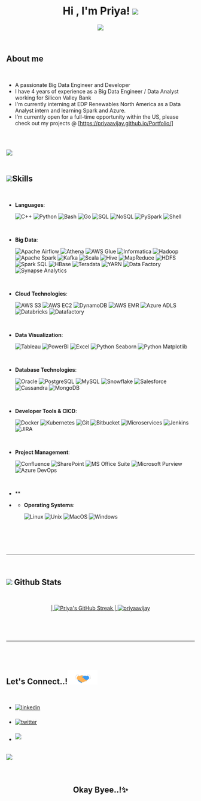 <h1 align="center"><b>Hi , I'm Priya! </b><img src="https://media.giphy.com/media/hvRJCLFzcasrR4ia7z/giphy.gif" width="35"></h1>

<p align="center">
  <a href="https://github.com/DenverCoder1/readme-typing-svg"><img src="https://readme-typing-svg.herokuapp.com?font=Time+New+Roman&color=black&size=30&center=true&vCenter=true&width=600&height=100&lines=Welcome+to+my+Repo&hearts;++;Data+Engineer;Computer+Science+Student;Active+Learner/Researcher;Open+to+learning+new+things<3"></a>
</p>

<br>

## **About me**

<br>

- A passionate Big Data Engineer and Developer
- I have 4 years of experience as a Big Data Engineer / Data Analyst working for Silicon Valley Bank
- I'm currently interning at EDP Renewables North America as a Data Analyst intern and learning Spark and Azure.
- I’m currently open for a full-time opportunity within the US, please check out my projects @ [https://priyaavijay.github.io/Portfolio/]

<br><br>

<img src="https://user-images.githubusercontent.com/73097560/115834477-dbab4500-a447-11eb-908a-139a6edaec5c.gif"><br><br>

## <img src="https://media2.giphy.com/media/QssGEmpkyEOhBCb7e1/giphy.gif?cid=ecf05e47a0n3gi1bfqntqmob8g9aid1oyj2wr3ds3mg700bl&rid=giphy.gif" width ="25"><b>Skills</b>
<br>

<p align="center">

- **Languages**:
    
    ![C++](https://img.shields.io/badge/C++%20-%2300599C.svg?style=for-the-badge&logo=c%2B%2B&logoColor=white)
    ![Python](https://img.shields.io/badge/Python%20-%2314354C.svg?style=for-the-badge&logo=python&logoColor=white)
    ![Bash](https://img.shields.io/badge/Bash-4EAA25?style=for-the-badge&logo=gnu-bash&logoColor=white)
    ![Go](https://img.shields.io/badge/Go-00ADD8?style=for-the-badge&logo=go&logoColor=white)
    ![SQL](https://img.shields.io/badge/SQL-4479A1?style=for-the-badge&logo=mysql&logoColor=white)
    ![NoSQL](https://img.shields.io/badge/NoSQL-4E69A2?style=for-the-badge&logo=nosql&logoColor=white)
    ![PySpark](https://img.shields.io/badge/PySpark-E25A1C?style=for-the-badge&logo=apache-spark&logoColor=white)
    ![Shell](https://img.shields.io/badge/Shell-FFD700?style=for-the-badge&logo=gnu-bash&logoColor=black)

<br>   
    
- **Big Data**:

    ![Apache Airflow](https://img.shields.io/badge/Apache%20Airflow-017CEE?style=for-the-badge&logo=apache-airflow&logoColor=white)
    ![Athena](https://img.shields.io/badge/Athena-232F3E?style=for-the-badge&logo=amazon-aws&logoColor=white)
    ![AWS Glue](https://img.shields.io/badge/AWS%20Glue-FF9900?style=for-the-badge&logo=amazon-aws&logoColor=white)
    ![Informatica](https://img.shields.io/badge/Informatica-FF5722?style=for-the-badge&logo=informatica&logoColor=white)
    ![Hadoop](https://img.shields.io/badge/Hadoop-66CCFF?style=for-the-badge&logo=apache-hadoop&logoColor=white)
    ![Apache Spark](https://img.shields.io/badge/Apache%20Spark-E25A1C?style=for-the-badge&logo=apache-spark&logoColor=white)
    ![Kafka](https://img.shields.io/badge/Kafka-231F20?style=for-the-badge&logo=apache-kafka&logoColor=white)
    ![Scala](https://img.shields.io/badge/Scala-DC322F?style=for-the-badge&logo=scala&logoColor=white)
    ![Hive](https://img.shields.io/badge/Hive-FDEE21?style=for-the-badge&logo=apache-hive&logoColor=black)
    ![MapReduce](https://img.shields.io/badge/MapReduce-FF6F00?style=for-the-badge&logo=apache-hadoop&logoColor=white)
    ![HDFS](https://img.shields.io/badge/HDFS-FF9900?style=for-the-badge&logo=apache-hadoop&logoColor=white)
    ![Spark SQL](https://img.shields.io/badge/Spark%20SQL-E25A1C?style=for-the-badge&logo=apache-spark&logoColor=white)
    ![HBase](https://img.shields.io/badge/HBase-0769AD?style=for-the-badge&logo=apache-hbase&logoColor=white)
    ![Teradata](https://img.shields.io/badge/Teradata-F77B00?style=for-the-badge&logo=teradata&logoColor=white)
    ![YARN](https://img.shields.io/badge/YARN-4A8BC0?style=for-the-badge&logo=apache-hadoop&logoColor=white)
    ![Data Factory](https://img.shields.io/badge/Data%20Factory-0078D4?style=for-the-badge&logo=microsoft-azure&logoColor=white)
    ![Synapse Analytics](https://img.shields.io/badge/Synapse%20Analytics-0078D4?style=for-the-badge&logo=microsoft-azure&logoColor=white)

<br>

- **Cloud Technologies**:

    ![AWS S3](https://img.shields.io/badge/AWS%20S3-569A31?style=for-the-badge&logo=amazon-aws&logoColor=white)
    ![AWS EC2](https://img.shields.io/badge/AWS%20EC2-FF9900?style=for-the-badge&logo=amazon-aws&logoColor=white)
    ![DynamoDB](https://img.shields.io/badge/DynamoDB-4053D6?style=for-the-badge&logo=amazon-dynamodb&logoColor=white)
    ![AWS EMR](https://img.shields.io/badge/AWS%20EMR-232F3E?style=for-the-badge&logo=amazon-aws&logoColor=white)
    ![Azure ADLS](https://img.shields.io/badge/Azure%20ADLS-0078D4?style=for-the-badge&logo=microsoft-azure&logoColor=white)
    ![Databricks](https://img.shields.io/badge/Databricks-FF3621?style=for-the-badge&logo=databricks&logoColor=white)
    ![Datafactory](https://img.shields.io/badge/Datafactory-0078D4?style=for-the-badge&logo=microsoft-azure&logoColor=white)

<br>

- **Data Visualization**:

    ![Tableau](https://img.shields.io/badge/Tableau-E97627?style=for-the-badge&logo=tableau&logoColor=white)
    ![PowerBI](https://img.shields.io/badge/PowerBI-F2C811?style=for-the-badge&logo=power-bi&logoColor=white)
    ![Excel](https://img.shields.io/badge/Excel-217346?style=for-the-badge&logo=microsoft-excel&logoColor=white)
    ![Python Seaborn](https://img.shields.io/badge/Seaborn-3776AB?style=for-the-badge&logo=python&logoColor=white)
    ![Python Matplotlib](https://img.shields.io/badge/Matplotlib-3776AB?style=for-the-badge&logo=python&logoColor=white)

<br>

- **Database Technologies**:

    ![Oracle](https://img.shields.io/badge/Oracle-F80000?style=for-the-badge&logo=oracle&logoColor=white)
    ![PostgreSQL](https://img.shields.io/badge/PostgreSQL-4169E1?style=for-the-badge&logo=postgresql&logoColor=white)
    ![MySQL](https://img.shields.io/badge/MySQL-4479A1?style=for-the-badge&logo=mysql&logoColor=white)
    ![Snowflake](https://img.shields.io/badge/Snowflake-29B5E8?style=for-the-badge&logo=snowflake&logoColor=white)
    ![Salesforce](https://img.shields.io/badge/Salesforce-00A1E0?style=for-the-badge&logo=salesforce&logoColor=white)
    ![Cassandra](https://img.shields.io/badge/Cassandra-1287B1?style=for-the-badge&logo=apache-cassandra&logoColor=white)
    ![MongoDB](https://img.shields.io/badge/MongoDB-47A248?style=for-the-badge&logo=mongodb&logoColor=white)

<br>

- **Developer Tools & CICD**:

    ![Docker](https://img.shields.io/badge/Docker-2496ED?style=for-the-badge&logo=docker&logoColor=white)
    ![Kubernetes](https://img.shields.io/badge/Kubernetes-326CE5?style=for-the-badge&logo=kubernetes&logoColor=white)
    ![Git](https://img.shields.io/badge/Git-F05033?style=for-the-badge&logo=git&logoColor=white)
    ![Bitbucket](https://img.shields.io/badge/Bitbucket-0052CC?style=for-the-badge&logo=bitbucket&logoColor=white)
    ![Microservices](https://img.shields.io/badge/Microservices-00D8FF?style=for-the-badge&logo=microservices&logoColor=white)
    ![Jenkins](https://img.shields.io/badge/Jenkins-D24939?style=for-the-badge&logo=jenkins&logoColor=white)
    ![JIRA](https://img.shields.io/badge/JIRA-0052CC?style=for-the-badge&logo=jira&logoColor=white)

<br>

- **Project Management**:

    ![Confluence](https://img.shields.io/badge/Confluence-172B4D?style=for-the-badge&logo=confluence&logoColor=white)
    ![SharePoint](https://img.shields.io/badge/SharePoint-0078D4?style=for-the-badge&logo=microsoft-sharepoint&logoColor=white)
    ![MS Office Suite](https://img.shields.io/badge/MS%20Office%20Suite-D83B01?style=for-the-badge&logo=microsoft-office&logoColor=white)
    ![Microsoft Purview](https://img.shields.io/badge/Microsoft%20Purview-0078D4?style=for-the-badge&logo=microsoft&logoColor=white)
    ![Azure DevOps](https://img.shields.io/badge/Azure%20DevOps-0078D4?style=for-the-badge&logo=azure-devops&logoColor=white)

<br>

- **
- - **Operating Systems**:

    ![Linux](https://img.shields.io/badge/Linux-FCC624?style=for-the-badge&logo=linux&logoColor=black)
    ![Unix](https://img.shields.io/badge/Unix-000000?style=for-the-badge&logo=unix&logoColor=white)
    ![MacOS](https://img.shields.io/badge/MacOS-000000?style=for-the-badge&logo=apple&logoColor=white)
    ![Windows](https://img.shields.io/badge/Windows-0078D6?style=for-the-badge&logo=windows&logoColor=white)

<br>

</p>

<br>
<br>

-----

<br>


## <img src="https://media.giphy.com/media/iY8CRBdQXODJSCERIr/giphy.gif" width="35"><b> Github Stats </b>
<br>

<div align="center">

<a href="https://github.com/priyaavijay/">| ![Priya's GitHub Streak](https://github-readme-streak-stats.herokuapp.com/?user=priyaavijay&theme=tokyonight) |
  <img src="https://github-readme-stats.vercel.app/api/top-langs?username=priyaavijay&show_icons=true&locale=en&layout=compact&line_height=20&title_color=7A7ADB&icon_color=2234AE&text_color=D3D3D3&bg_color=0,000000,130F40" width="375"  alt="priyaavijay"/>

</a>
</div>

<br>
<br>
<br>

-----

<br>
<br>

## <b> Let's Connect..!</b><img src="https://github.com/0xAbdulKhalid/0xAbdulKhalid/raw/main/assets/mdImages/handshake.gif" width ="80">
<br>
<div align='left'>

<ul>

<li>
<a href="https://linkedin.com/in/0xabdulkhalid" target="_blank">
<img src="https://img.shields.io/badge/linkedin:  priya0297-%2300acee.svg?color=405DE6&style=for-the-badge&logo=linkedin&logoColor=white" alt=linkedin style="margin-bottom: 5px;"/>
</a>
</li>

<br>

<li>
<a href="https://twitter.com/priyavijaydevan" target="_blank">
<img src="https://img.shields.io/badge/twitter:  priyavijaydevan-%2300acee.svg?color=1DA1F2&style=for-the-badge&logo=twitter&logoColor=white" alt=twitter style="margin-bottom: 5px;"/>
</a>
</li>

<br>

<li>
<a href="mailto:pramak10@asu.edu" target="_blank">
<img src="https://img.shields.io/badge/gmail:  pramak10-%23EA4335.svg?style=for-the-badge&logo=gmail&logoColor=white" t=mail style="margin-bottom: 5px;" />
</a>
</li>
	
</ul>
</div>

<br>
<img src="https://user-images.githubusercontent.com/73097560/115834477-dbab4500-a447-11eb-908a-139a6edaec5c.gif">
<br>
<br>
<br>

<div align='center'>

## <b>Okay Byee..!✨</b>

</div>
<br>


